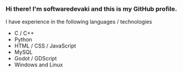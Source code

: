 ### Hi there! I'm softwaredevaki and this is my GitHub profile.
I have experience in the following languages / technologies
- C / C++
- Python
- HTML / CSS / JavaScript
- MySQL
- Godot / GDScript
- Windows and Linux

<!--
**softwaredevaki/softwaredevaki** is a ✨ _special_ ✨ repository because its `README.md` (this file) appears on your GitHub profile.

Here are some ideas to get you started:

- 🔭 I’m currently working on ...
- 🌱 I’m currently learning ...
- 👯 I’m looking to collaborate on ...
- 🤔 I’m looking for help with ...
- 💬 Ask me about ...
- 📫 How to reach me: ...
- 😄 Pronouns: ...
- ⚡ Fun fact: ...
-->
